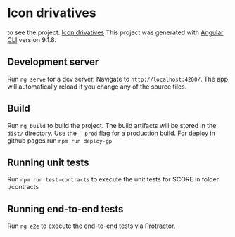 # Icon drivatives

to see the project: 
[Icon drivatives](https://spreadzp.github.io/icon-derivatives/)
This project was generated with [Angular CLI](https://github.com/angular/angular-cli) version 9.1.8.

## Development server

Run `ng serve` for a dev server. Navigate to `http://localhost:4200/`. The app will automatically reload if you change any of the source files.


## Build

Run `ng build` to build the project. The build artifacts will be stored in the `dist/` directory. Use the `--prod` flag for a production build.
For deploy in github pages run `npm run deploy-gp`

## Running unit tests

Run `npm run test-contracts` to execute the unit tests for SCORE in folder ./contracts

## Running end-to-end tests

Run `ng e2e` to execute the end-to-end tests via [Protractor](http://www.protractortest.org/).

